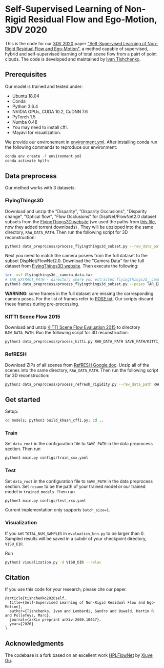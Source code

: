 # Self-Supervised Learning of Non-Rigid Residual Flow and Ego-Motion, 3DV 2020
This is the code for our [3DV 2020](http://www.3dv.org/) paper ["Self-Supervised Learning of Non-Rigid Residual Flow and Ego-Motion"](https://arxiv.org/abs/2009.10467), a method capable of supervised, hybrid and self-supervised learning of total scene flow from a pairt of point clouds. The code is developed and maintained by [Ivan Tishchenko](https://tishchenko.me/).

## Prerequisites
Our model is trained and tested under:
* Ubuntu 18.04
* Conda
* Python 3.6.4
* NVIDIA GPUs, CUDA 10.2, CuDNN 7.6
* PyTorch 1.5
* Numba 0.48
* You may need to install cffi.
* Mayavi for visualization. 

We provide our environement in [environment.yml](https://github.com/ivantishchenko/Self-Supervised_Flow_and_Ego-Motion/blob/master/environment.yml). After installing conda run the following commands to reproduce our environment:
```bash
conda env create -f environment.yml
conda activate hplfn
```

## Data preprocess
Our method works with 3 datasets:

### FlyingThings3D
Download and unzip the "Disparity", "Disparity Occlusions", "Disparity change", "Optical flow", "Flow Occlusions" for DispNet/FlowNet2.0 dataset subsets from the [FlyingThings3D website](https://lmb.informatik.uni-freiburg.de/resources/datasets/SceneFlowDatasets.en.html) (we used the paths from [this file](https://lmb.informatik.uni-freiburg.de/data/FlyingThings3D_subset/FlyingThings3D_subset_all_download_paths.txt), now they added torrent downloads)
. They will be upzipped into the same directory, `RAW_DATA_PATH`. Then run the following script for 3D reconstruction:

```bash
python3 data_preprocess/process_flyingthings3d_subset.py --raw_data_path RAW_DATA_PATH --save_path SAVE_PATH/FlyingThings3D_subset_processed_35m --only_save_near_pts
```

Next you need to match the camera posees from the full dataset to the subset DispNet/FlowNet2.0. Download the "Camera Data" for the full dataset from [FlyingThings3D website](https://lmb.informatik.uni-freiburg.de/resources/datasets/SceneFlowDatasets.en.html). Then execute the following:
```bash
tar -xvf flyingthings3d__camera_data.tar
# TAR_EXTRACT_PATH - directory where you extracted flyingthings3d__camera_data.tar
python3 data_preprocess/process_flyingthings3d_subset.py --poses TAR_EXTRACT_PATH --output SAVE_PATH/FlyingThings3D_subset_processed_35m 
```

**WARNING**: some frames in the full dataset are missing the corresponding camera poses. For the list of frames refer to [POSE.txt](https://github.com/ivantishchenko/Self-Supervised_Non-Rigid_Flow_and_Ego-Motion/blob/master/data_preprocess/pose/POSE.txt). Our scripts discard these frames during pre-processing.

### KITTI Scene Flow 2015
Download and unzip [KITTI Scene Flow Evaluation 2015](http://www.cvlibs.net/download.php?file=data_scene_flow.zip) to directory `RAW_DATA_PATH`.
Run the following script for 3D reconstruction:

```bash
python3 data_preprocess/process_kitti.py RAW_DATA_PATH SAVE_PATH/KITTI_processed_occ_final
```

### RefRESH
Download ZIPs of all scenes from [RefRESH Google doc](https://drive.google.com/drive/folders/1Im1_ehSg4ALzeGctYGzvUv9KhcRlHXu_).
Unzip all of the scenes into the same directory, `RAW_DATA_PATH`. Then run the following script for 3D reconstruction:

```bash
python3 data_preprocess/process_refresh_rigidity.py --raw_data_path RAW_DATA_PATH --save_path SAVE_PATH/REFRESH_pc --only_save_near_pts
```

## Get started
Setup:
```bash
cd models; python3 build_khash_cffi.py; cd ..
```

### Train
Set `data_root` in the configuration file to `SAVE_PATH` in the data preprocess section. Then run
```bash
python3 main.py configs/train_xxx.yaml
```

### Test
Set `data_root` in the configuration file to `SAVE_PATH` in the data preprocess section. Set `resume` to be the path of your trained model or our trained model in `trained_models`. Then run
```bash
python3 main.py configs/test_xxx.yaml
```

Current implementation only supports `batch_size=1`.

### Visualization
If you set `TOTAL_NUM_SAMPLES` in `evaluation_bnn.py` to be larger than 0. Sampled results will be saved in a subdir of your checkpoint directory, `VISU_DIR`.

Run
```bash
python3 visualization.py -d VISU_DIR --relax
``` 

## Citation

If you use this code for your research, please cite our paper.

```
@article{tishchenko2020self,
  title={Self-Supervised Learning of Non-Rigid Residual Flow and Ego-Motion},
  author={Tishchenko, Ivan and Lombardi, Sandro and Oswald, Martin R and Pollefeys, Marc},
  journal={arXiv preprint arXiv:2009.10467},
  year={2020}
}
```
## Acknowledgments
The codebase is a fork based on an excellent work [HPLFlowNet](https://web.cs.ucdavis.edu/~yjlee/projects/cvpr2019-HPLFlowNet.pdf) by [Xiuye Gu](https://github.com/laoreja).
